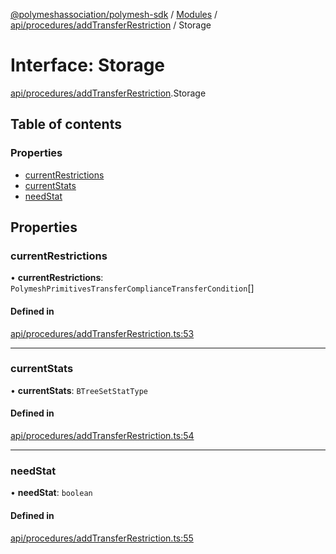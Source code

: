 [@polymeshassociation/polymesh-sdk](../README.md) / [Modules](../modules.md) / [api/procedures/addTransferRestriction](../modules/api_procedures_addTransferRestriction.md) / Storage

# Interface: Storage

[api/procedures/addTransferRestriction](../modules/api_procedures_addTransferRestriction.md).Storage

## Table of contents

### Properties

- [currentRestrictions](api_procedures_addTransferRestriction.Storage.md#currentrestrictions)
- [currentStats](api_procedures_addTransferRestriction.Storage.md#currentstats)
- [needStat](api_procedures_addTransferRestriction.Storage.md#needstat)

## Properties

### currentRestrictions

• **currentRestrictions**: `PolymeshPrimitivesTransferComplianceTransferCondition`[]

#### Defined in

[api/procedures/addTransferRestriction.ts:53](https://github.com/PolymathNetwork/polymesh-sdk/blob/31dfa0dc/src/api/procedures/addTransferRestriction.ts#L53)

___

### currentStats

• **currentStats**: `BTreeSetStatType`

#### Defined in

[api/procedures/addTransferRestriction.ts:54](https://github.com/PolymathNetwork/polymesh-sdk/blob/31dfa0dc/src/api/procedures/addTransferRestriction.ts#L54)

___

### needStat

• **needStat**: `boolean`

#### Defined in

[api/procedures/addTransferRestriction.ts:55](https://github.com/PolymathNetwork/polymesh-sdk/blob/31dfa0dc/src/api/procedures/addTransferRestriction.ts#L55)
